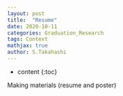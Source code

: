```yaml
---
layout: post
title:  "Resume"
date: 2020-10-11
categories: Graduation_Research
tags: Context
mathjax: true
author: S.Takahashi
---
```


* content
{:toc}

Making materials (resume and poster)
